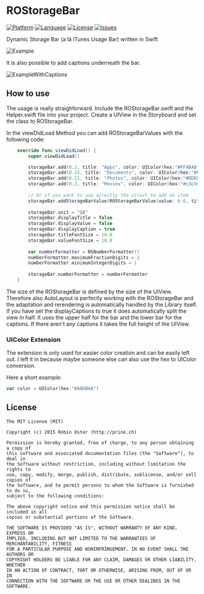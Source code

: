 # ROStorageBar
[![Platform](http://img.shields.io/badge/platform-ios-blue.svg?style=flat
)](https://developer.apple.com/iphone/index.action)
[![Language](http://img.shields.io/badge/language-swift-brightgreen.svg?style=flat
)](https://developer.apple.com/swift)
[![License](http://img.shields.io/badge/license-MIT-lightgrey.svg?style=flat
)](http://mit-license.org)
[![Issues](https://img.shields.io/github/issues/prine/ROStorageBar.svg?style=flat
)](https://github.com/prine/ROStorageBar/issues)

Dynamic Storage Bar (a là iTunes Usage Bar) written in Swift

![Example](http://prine.ch//ROStorageBar.png "Screenshot of the ROStorageBar")

It is also possible to add captions underneath the bar.

![ExampleWithCaptions](http://prine.ch//ROStorageBar_caption.png "Screenshot of the ROStorageBar with Captions")

## How to use
The usage is really straighforward. Include the ROStorageBar.swift and the Helper.swift file into your project. Create a UIView in the Storyboard and set the class to ROStorageBar.

In the viewDidLoad Method you can add ROStorageBarValues with the following code:
```Swift
    override func viewDidLoad() {
        super.viewDidLoad()

        storageBar.add(0.2, title: "Apps", color: UIColor(hex:"#FFABAB"))
        storageBar.add(0.15, title: "Documents", color: UIColor(hex:"#FFD29B"))
        storageBar.add(0.21, title: "Photos", color: UIColor(hex:"#DDEBF9"))
        storageBar.add(0.3, title: "Movies", color: UIColor(hex:"#c3c3c3"))
        
        // Or if you want to use directly the struct to add an item
        storageBar.addStorageBarValue(ROStorageBarValue(value: 0.6, title: "Backups", color: UIColor(hex:"#A8DBA8")))
        
        storageBar.unit = "GB"
        storageBar.displayTitle = false
        storageBar.displayValue = false
        storageBar.displayCaption = true
        storageBar.titleFontSize = 10.0
        storageBar.valueFontSize = 10.0
        
        var numberFormatter = NSNumberFormatter()
        numberFormatter.maximumFractionDigits = 2
        numberFormatter.minimumIntegerDigits = 1
        
        storageBar.numberFormatter = numberFormatter
    }
```

The size of the ROStorageBar is defined by the size of the UIView. Therefore also AutoLayout is perfectly working with the ROStorageBar and the adaptation and rerendering is automatically handled by the Library itself. If you have set the displayCaptions to true it does automatically split the view in half. It uses the upper half for the bar and the lower bar for the captions. If there aren't any captions it takes the full height of the UIView.

### UIColor Extension
The extension is only used for easier color creation and can be easily left out. I left it in because maybe someone else can also use the hex to UIColor conversion.

Here a short example:
```Swift
var color = UIColor(hex:"#A8DBA8")
```

## License

```
The MIT License (MIT)

Copyright (c) 2015 Robin Oster (http://prine.ch)

Permission is hereby granted, free of charge, to any person obtaining a copy of
this software and associated documentation files (the "Software"), to deal in
the Software without restriction, including without limitation the rights to
use, copy, modify, merge, publish, distribute, sublicense, and/or sell copies of
the Software, and to permit persons to whom the Software is furnished to do so,
subject to the following conditions:

The above copyright notice and this permission notice shall be included in all
copies or substantial portions of the Software.

THE SOFTWARE IS PROVIDED "AS IS", WITHOUT WARRANTY OF ANY KIND, EXPRESS OR
IMPLIED, INCLUDING BUT NOT LIMITED TO THE WARRANTIES OF MERCHANTABILITY, FITNESS
FOR A PARTICULAR PURPOSE AND NONINFRINGEMENT. IN NO EVENT SHALL THE AUTHORS OR
COPYRIGHT HOLDERS BE LIABLE FOR ANY CLAIM, DAMAGES OR OTHER LIABILITY, WHETHER
IN AN ACTION OF CONTRACT, TORT OR OTHERWISE, ARISING FROM, OUT OF OR IN
CONNECTION WITH THE SOFTWARE OR THE USE OR OTHER DEALINGS IN THE SOFTWARE.
```
